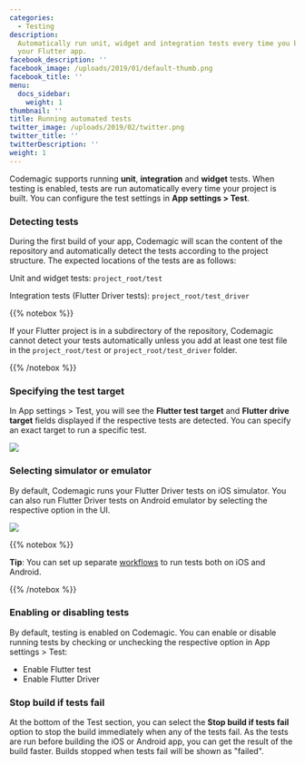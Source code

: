 ```yaml
---
categories:
  - Testing
description:
  Automatically run unit, widget and integration tests every time you build
  your Flutter app.
facebook_description: ''
facebook_image: /uploads/2019/01/default-thumb.png
facebook_title: ''
menu:
  docs_sidebar:
    weight: 1
thumbnail: ''
title: Running automated tests
twitter_image: /uploads/2019/02/twitter.png
twitter_title: ''
twitterDescription: ''
weight: 1
---
```


Codemagic supports running **unit**, **integration** and **widget** tests. When testing is enabled, tests are run automatically every time your project is built. You can configure the test settings in **App settings > Test**.

### Detecting tests

During the first build of your app, Codemagic will scan the content of the repository and automatically detect the tests according to the project structure. The expected locations of the tests are as follows:

Unit and widget tests: `project_root/test`

Integration tests (Flutter Driver tests): `project_root/test_driver`

{{% notebox %}}

If your Flutter project is in a subdirectory of the repository, Codemagic cannot detect your tests automatically unless you add at least one test file in the `project_root/test` or `project_root/test_driver` folder.

{{% /notebox %}}

### Specifying the test target

In App settings > Test, you will see the **Flutter test target** and **Flutter drive target** fields displayed if the respective tests are detected. You can specify an exact target to run a specific test.

![](/uploads/2019/04/doc_test_target.PNG)

### Selecting simulator or emulator

By default, Codemagic runs your Flutter Driver tests on iOS simulator. You can also run Flutter Driver tests on Android emulator by selecting the respective option in the UI.

![](/uploads/2019/04/doc_emulator_simulator.PNG)

{{% notebox %}}

**Tip**: You can set up separate [workflows](https://4jqkxhrybmvg1a.preview.forestry.io/docs/getting-started/creating-workflows/ 'Creating workflows') to run tests both on iOS and Android.

{{% /notebox %}}

### Enabling or disabling tests

By default, testing is enabled on Codemagic. You can enable or disable running tests by checking or unchecking the respective option in App settings > Test:

- Enable Flutter test
- Enable Flutter Driver

### Stop build if tests fail

At the bottom of the Test section, you can select the **Stop build if tests fail** option to stop the build immediately when any of the tests fail. As the tests are run before building the iOS or Android app, you can get the result of the build faster. Builds stopped when tests fail will be shown as "failed".
